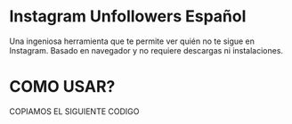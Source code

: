 # Instagram Unfollowers Español
Una ingeniosa herramienta que te permite ver quién no te sigue en Instagram. Basado en navegador y no requiere descargas ni instalaciones.

# COMO USAR?

COPIAMOS EL SIGUIENTE CODIGO
